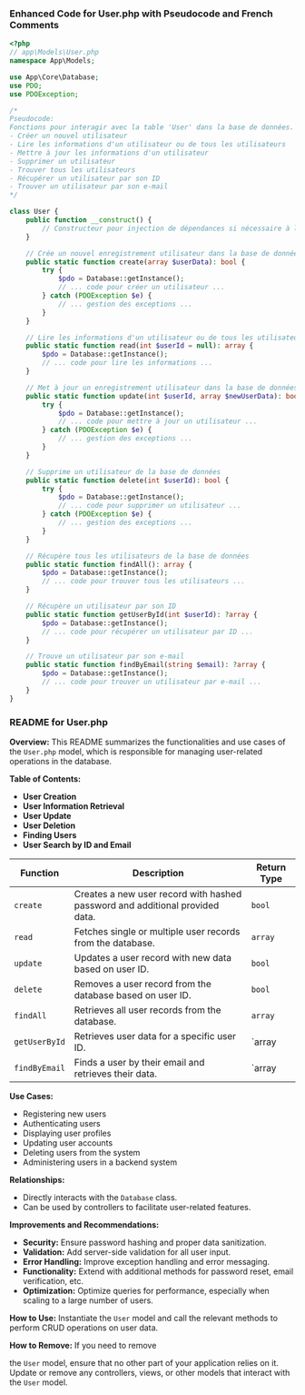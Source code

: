 ### Enhanced Code for User.php with Pseudocode and French Comments

```php
<?php
// app\Models\User.php
namespace App\Models;

use App\Core\Database;
use PDO;
use PDOException;

/*
Pseudocode:
Fonctions pour interagir avec la table 'User' dans la base de données.
- Créer un nouvel utilisateur
- Lire les informations d'un utilisateur ou de tous les utilisateurs
- Mettre à jour les informations d'un utilisateur
- Supprimer un utilisateur
- Trouver tous les utilisateurs
- Récupérer un utilisateur par son ID
- Trouver un utilisateur par son e-mail
*/

class User {
    public function __construct() {
        // Constructeur pour injection de dépendances si nécessaire à l'avenir
    }

    // Crée un nouvel enregistrement utilisateur dans la base de données
    public static function create(array $userData): bool {
        try {
            $pdo = Database::getInstance();
            // ... code pour créer un utilisateur ...
        } catch (PDOException $e) {
            // ... gestion des exceptions ...
        }
    }

    // Lire les informations d'un utilisateur ou de tous les utilisateurs
    public static function read(int $userId = null): array {
        $pdo = Database::getInstance();
        // ... code pour lire les informations ...
    }

    // Met à jour un enregistrement utilisateur dans la base de données
    public static function update(int $userId, array $newUserData): bool {
        try {
            $pdo = Database::getInstance();
            // ... code pour mettre à jour un utilisateur ...
        } catch (PDOException $e) {
            // ... gestion des exceptions ...
        }
    }

    // Supprime un utilisateur de la base de données
    public static function delete(int $userId): bool {
        try {
            $pdo = Database::getInstance();
            // ... code pour supprimer un utilisateur ...
        } catch (PDOException $e) {
            // ... gestion des exceptions ...
        }
    }

    // Récupère tous les utilisateurs de la base de données
    public static function findAll(): array {
        $pdo = Database::getInstance();
        // ... code pour trouver tous les utilisateurs ...
    }

    // Récupère un utilisateur par son ID
    public static function getUserById(int $userId): ?array {
        $pdo = Database::getInstance();
        // ... code pour récupérer un utilisateur par ID ...
    }

    // Trouve un utilisateur par son e-mail
    public static function findByEmail(string $email): ?array {
        $pdo = Database::getInstance();
        // ... code pour trouver un utilisateur par e-mail ...
    }
}
```

### README for User.php

**Overview:**
This README summarizes the functionalities and use cases of the `User.php` model, which is responsible for managing user-related operations in the database.

**Table of Contents:**
- **User Creation**
- **User Information Retrieval**
- **User Update**
- **User Deletion**
- **Finding Users**
- **User Search by ID and Email**

| Function               | Description                                                                                     | Return Type  |
|------------------------|-------------------------------------------------------------------------------------------------|--------------|
| `create`               | Creates a new user record with hashed password and additional provided data.                    | `bool`       |
| `read`                 | Fetches single or multiple user records from the database.                                      | `array`      |
| `update`               | Updates a user record with new data based on user ID.                                           | `bool`       |
| `delete`               | Removes a user record from the database based on user ID.                                       | `bool`       |
| `findAll`              | Retrieves all user records from the database.                                                   | `array`      |
| `getUserById`          | Retrieves user data for a specific user ID.                                                     | `array|null` |
| `findByEmail`          | Finds a user by their email and retrieves their data.                                           | `array|null` |

**Use Cases:**
- Registering new users
- Authenticating users
- Displaying user profiles
- Updating user accounts
- Deleting users from the system
- Administering users in a backend system

**Relationships:**
- Directly interacts with the `Database` class.
- Can be used by controllers to facilitate user-related features.

**Improvements and Recommendations:**
- **Security:** Ensure password hashing and proper data sanitization.
- **Validation:** Add server-side validation for all user input.
- **Error Handling:** Improve exception handling and error messaging.
- **Functionality:** Extend with additional methods for password reset, email verification, etc.
- **Optimization:** Optimize queries for performance, especially when scaling to a large number of users.

**How to Use:**
Instantiate the `User` model and call the relevant methods to perform CRUD operations on user data.

**How to Remove:**
If you need to remove

 the `User` model, ensure that no other part of your application relies on it. Update or remove any controllers, views, or other models that interact with the `User` model.